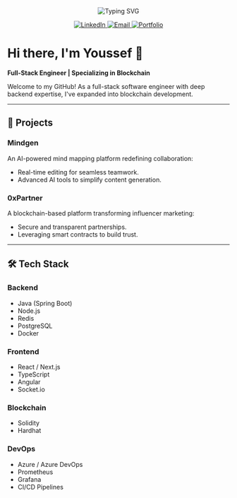 <div align="center">
  <img src="https://readme-typing-svg.demolab.com?font=Fira+Code&size=32&duration=2800&pause=2000&color=A9FEF7&center=true&vCenter=true&width=940&lines=Youssef+Sefiani+%F0%9F%91%8B;Full-Stack+%26+Blockchain+Engineer" alt="Typing SVG" />
</div>

<p align="center">
  <a href="https://www.linkedin.com/in/youssef-sefiani/" target="_blank">
    <img src="https://img.shields.io/badge/LinkedIn-0077B5?style=for-the-badge&logo=linkedin&logoColor=white" alt="LinkedIn" />
  </a>
  <a href="mailto:youssef.sefiani@hotmail.com">
    <img src="https://img.shields.io/badge/Email-D14836?style=for-the-badge&logo=gmail&logoColor=white" alt="Email" />
  </a>
  <a href="https://youssefsefiani.com" target="_blank">
    <img src="https://img.shields.io/badge/Portfolio-4D6AFF?style=for-the-badge&logo=safari&logoColor=white" alt="Portfolio" />
  </a>
</p>

# Hi there, I'm Youssef 👋  
**Full-Stack Engineer | Specializing in Blockchain**  

Welcome to my GitHub! As a full-stack software engineer with deep backend expertise, I've expanded into blockchain development.

---

## 🚀 Projects  

### **Mindgen**  
An AI-powered mind mapping platform redefining collaboration:  
- Real-time editing for seamless teamwork.  
- Advanced AI tools to simplify content generation.  

### **0xPartner**  
A blockchain-based platform transforming influencer marketing:  
- Secure and transparent partnerships.  
- Leveraging smart contracts to build trust.  

---

## 🛠️ Tech Stack  

### **Backend**  
- Java (Spring Boot)  
- Node.js  
- Redis  
- PostgreSQL  
- Docker  

### **Frontend**  
- React / Next.js  
- TypeScript  
- Angular  
- Socket.io  

### **Blockchain**  
- Solidity  
- Hardhat

### **DevOps**  
- Azure / Azure DevOps
- Prometheus
- Grafana
- CI/CD Pipelines

